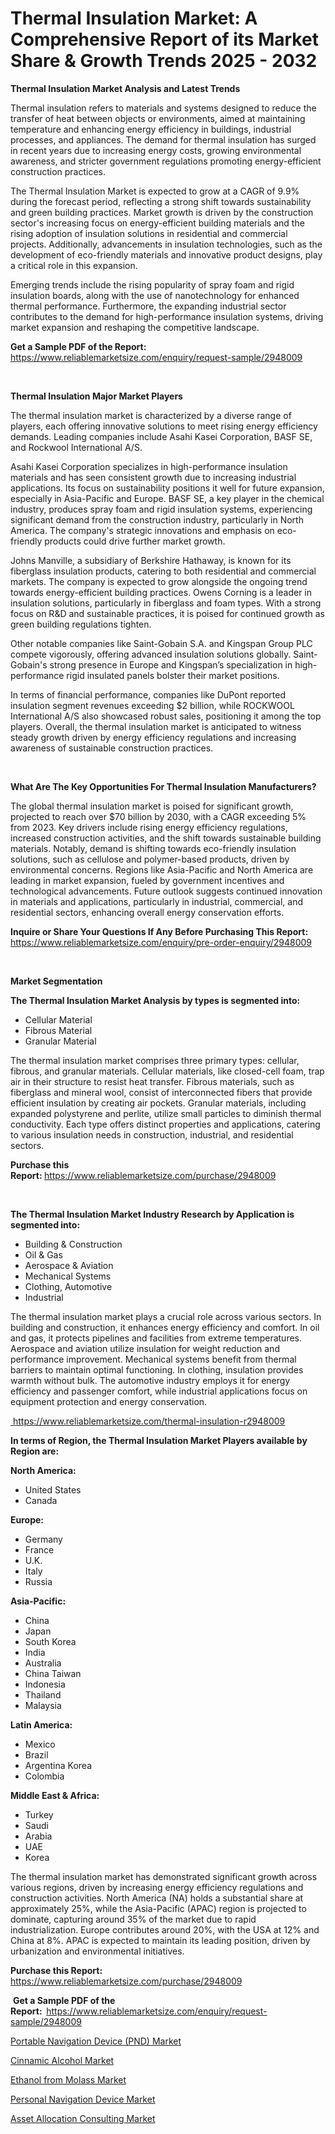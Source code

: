 <p><h1>Thermal Insulation Market: A Comprehensive Report of its Market Share & Growth Trends 2025 - 2032</h1></p><p><strong>Thermal Insulation Market Analysis and Latest Trends</strong></p>
<p><p>Thermal insulation refers to materials and systems designed to reduce the transfer of heat between objects or environments, aimed at maintaining temperature and enhancing energy efficiency in buildings, industrial processes, and appliances. The demand for thermal insulation has surged in recent years due to increasing energy costs, growing environmental awareness, and stricter government regulations promoting energy-efficient construction practices.</p><p>The Thermal Insulation Market is expected to grow at a CAGR of 9.9% during the forecast period, reflecting a strong shift towards sustainability and green building practices. Market growth is driven by the construction sector's increasing focus on energy-efficient building materials and the rising adoption of insulation solutions in residential and commercial projects. Additionally, advancements in insulation technologies, such as the development of eco-friendly materials and innovative product designs, play a critical role in this expansion.</p><p>Emerging trends include the rising popularity of spray foam and rigid insulation boards, along with the use of nanotechnology for enhanced thermal performance. Furthermore, the expanding industrial sector contributes to the demand for high-performance insulation systems, driving market expansion and reshaping the competitive landscape.</p></p>
<p><strong>Get a Sample PDF of the Report:&nbsp;</strong> <a href="https://www.reliablemarketsize.com/enquiry/request-sample/2948009?utm_campaign=1888&utm_medium=2&utm_source=Github&utm_content=ia&utm_term=12032025&utm_id=thermal-insulation">https://www.reliablemarketsize.com/enquiry/request-sample/2948009</a></p>
<p>&nbsp;</p>
<p><strong>Thermal Insulation Major Market Players</strong></p>
<p><p>The thermal insulation market is characterized by a diverse range of players, each offering innovative solutions to meet rising energy efficiency demands. Leading companies include Asahi Kasei Corporation, BASF SE, and Rockwool International A/S. </p><p>Asahi Kasei Corporation specializes in high-performance insulation materials and has seen consistent growth due to increasing industrial applications. Its focus on sustainability positions it well for future expansion, especially in Asia-Pacific and Europe. BASF SE, a key player in the chemical industry, produces spray foam and rigid insulation systems, experiencing significant demand from the construction industry, particularly in North America. The company's strategic innovations and emphasis on eco-friendly products could drive further market growth.</p><p>Johns Manville, a subsidiary of Berkshire Hathaway, is known for its fiberglass insulation products, catering to both residential and commercial markets. The company is expected to grow alongside the ongoing trend towards energy-efficient building practices. Owens Corning is a leader in insulation solutions, particularly in fiberglass and foam types. With a strong focus on R&D and sustainable practices, it is poised for continued growth as green building regulations tighten.</p><p>Other notable companies like Saint-Gobain S.A. and Kingspan Group PLC compete vigorously, offering advanced insulation solutions globally. Saint-Gobain's strong presence in Europe and Kingspan’s specialization in high-performance rigid insulated panels bolster their market positions.</p><p>In terms of financial performance, companies like DuPont reported insulation segment revenues exceeding $2 billion, while ROCKWOOL International A/S also showcased robust sales, positioning it among the top players. Overall, the thermal insulation market is anticipated to witness steady growth driven by energy efficiency regulations and increasing awareness of sustainable construction practices.</p></p>
<p>&nbsp;</p>
<p><strong>What Are The Key Opportunities For Thermal Insulation Manufacturers?</strong></p>
<p><p>The global thermal insulation market is poised for significant growth, projected to reach over $70 billion by 2030, with a CAGR exceeding 5% from 2023. Key drivers include rising energy efficiency regulations, increased construction activities, and the shift towards sustainable building materials. Notably, demand is shifting towards eco-friendly insulation solutions, such as cellulose and polymer-based products, driven by environmental concerns. Regions like Asia-Pacific and North America are leading in market expansion, fueled by government incentives and technological advancements. Future outlook suggests continued innovation in materials and applications, particularly in industrial, commercial, and residential sectors, enhancing overall energy conservation efforts.</p></p>
<p><strong>Inquire or Share Your Questions If Any Before Purchasing This Report:</strong> <a href="https://www.reliablemarketsize.com/enquiry/pre-order-enquiry/2948009?utm_campaign=1888&utm_medium=2&utm_source=Github&utm_content=ia&utm_term=12032025&utm_id=thermal-insulation">https://www.reliablemarketsize.com/enquiry/pre-order-enquiry/2948009</a></p>
<p>&nbsp;</p>
<p><strong>Market Segmentation</strong></p>
<p><strong>The Thermal Insulation Market Analysis by types is segmented into:</strong></p>
<p><ul><li>Cellular Material</li><li>Fibrous Material</li><li>Granular Material</li></ul></p>
<p><p>The thermal insulation market comprises three primary types: cellular, fibrous, and granular materials. Cellular materials, like closed-cell foam, trap air in their structure to resist heat transfer. Fibrous materials, such as fiberglass and mineral wool, consist of interconnected fibers that provide efficient insulation by creating air pockets. Granular materials, including expanded polystyrene and perlite, utilize small particles to diminish thermal conductivity. Each type offers distinct properties and applications, catering to various insulation needs in construction, industrial, and residential sectors.</p></p>
<p><strong>Purchase this Report:&nbsp;</strong><a href="https://www.reliablemarketsize.com/purchase/2948009?utm_campaign=1888&utm_medium=2&utm_source=Github&utm_content=ia&utm_term=12032025&utm_id=thermal-insulation">https://www.reliablemarketsize.com/purchase/2948009</a></p>
<p>&nbsp;</p>
<p><strong>The Thermal Insulation Market Industry Research by Application is segmented into:</strong></p>
<p><ul><li>Building & Construction</li><li>Oil & Gas</li><li>Aerospace & Aviation</li><li>Mechanical Systems</li><li>Clothing, Automotive</li><li>Industrial</li></ul></p>
<p><p>The thermal insulation market plays a crucial role across various sectors. In building and construction, it enhances energy efficiency and comfort. In oil and gas, it protects pipelines and facilities from extreme temperatures. Aerospace and aviation utilize insulation for weight reduction and performance improvement. Mechanical systems benefit from thermal barriers to maintain optimal functioning. In clothing, insulation provides warmth without bulk. The automotive industry employs it for energy efficiency and passenger comfort, while industrial applications focus on equipment protection and energy conservation.</p></p>
<p><a href="https://www.reliablemarketsize.com/thermal-insulation-r2948009?utm_campaign=1888&utm_medium=2&utm_source=Github&utm_content=ia&utm_term=12032025&utm_id=thermal-insulation">&nbsp;https://www.reliablemarketsize.com/thermal-insulation-r2948009</a></p>
<p><strong>In terms of Region, the Thermal Insulation Market Players available by Region are:</strong></p>
<p>
    <p> <strong> North America: </strong>
        <ul>
            <li>United States</li>
            <li>Canada</li>
        </ul>
        </p> 
    <p> <strong> Europe: </strong>
        <ul>
            <li>Germany</li>
            <li>France</li>
            <li>U.K.</li>
            <li>Italy</li>
            <li>Russia</li>
        </ul>
        </p> 
    <p> <strong> Asia-Pacific: </strong>
        <ul>
            <li>China</li>
            <li>Japan</li>
            <li>South Korea</li>
            <li>India</li>
            <li>Australia</li>
            <li>China Taiwan</li>
            <li>Indonesia</li>
            <li>Thailand</li>
            <li>Malaysia</li>
        </ul>
        </p> 
    <p> <strong> Latin America: </strong>
        <ul>
            <li>Mexico</li>
            <li>Brazil</li>
            <li>Argentina Korea</li>
            <li>Colombia</li>
        </ul>
        </p> 
    <p> <strong> Middle East & Africa: </strong>
        <ul>
            <li>Turkey</li>
            <li>Saudi</li>
            <li>Arabia</li>
            <li>UAE</li>
            <li>Korea</li>
        </ul>
    </p>
    </p>
<p><p>The thermal insulation market has demonstrated significant growth across various regions, driven by increasing energy efficiency regulations and construction activities. North America (NA) holds a substantial share at approximately 25%, while the Asia-Pacific (APAC) region is projected to dominate, capturing around 35% of the market due to rapid industrialization. Europe contributes around 20%, with the USA at 12% and China at 8%. APAC is expected to maintain its leading position, driven by urbanization and environmental initiatives.</p></p>
<p><strong>Purchase this Report: </strong><a href="https://www.reliablemarketsize.com/purchase/2948009?utm_campaign=1888&utm_medium=2&utm_source=Github&utm_content=ia&utm_term=12032025&utm_id=thermal-insulation">https://www.reliablemarketsize.com/purchase/2948009</a></p>
<p>&nbsp;<strong>Get a Sample PDF of the Report:&nbsp;&nbsp;</strong><a href="https://www.reliablemarketsize.com/enquiry/request-sample/2948009?utm_campaign=1888&utm_medium=2&utm_source=Github&utm_content=ia&utm_term=12032025&utm_id=thermal-insulation">https://www.reliablemarketsize.com/enquiry/request-sample/2948009</a></p>
<p><strong></strong></p>
<p><p><a href="https://github.com/vespigeakexc/Market-Research-Report-List-1/blob/main/portable-navigation-device-pnd-market.md?utm_campaign=1888&utm_medium=2&utm_source=Github&utm_content=ia&utm_term=12032025&utm_id=thermal-insulation">Portable Navigation Device (PND) Market</a></p><p><a href="https://github.com/eimutelufta/Market-Research-Report-List-1/blob/main/cinnamic-alcohol-market.md?utm_campaign=1888&utm_medium=2&utm_source=Github&utm_content=ia&utm_term=12032025&utm_id=thermal-insulation">Cinnamic Alcohol Market</a></p><p><a href="https://github.com/bartzthateis/Market-Research-Report-List-1/blob/main/ethanol-from-molass-market.md?utm_campaign=1888&utm_medium=2&utm_source=Github&utm_content=ia&utm_term=12032025&utm_id=thermal-insulation">Ethanol from Molass Market</a></p><p><a href="https://github.com/moorsdorak31/Market-Research-Report-List-1/blob/main/personal-navigation-device-market.md?utm_campaign=1888&utm_medium=2&utm_source=Github&utm_content=ia&utm_term=12032025&utm_id=thermal-insulation">Personal Navigation Device Market</a></p><p><a href="https://github.com/afghatakito29/Market-Research-Report-List-1/blob/main/asset-allocation-consulting-market.md?utm_campaign=1888&utm_medium=2&utm_source=Github&utm_content=ia&utm_term=12032025&utm_id=thermal-insulation">Asset Allocation Consulting Market</a></p></p>